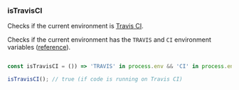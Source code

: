 ### isTravisCI

Checks if the current environment is [Travis CI](https://travis-ci.org/).

Checks if the current environment has the `TRAVIS` and `CI` environment variables ([reference](https://docs.travis-ci.com/user/environment-variables/#Default-Environment-Variables)).

```js

const isTravisCI = ()) => 'TRAVIS' in process.env && 'CI' in process.env;
```

```js
isTravisCI(); // true (if code is running on Travis CI)
```
